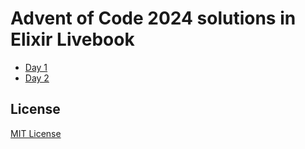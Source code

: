 # Advent of Code 2024 solutions in Elixir Livebook

- [Day 1](livebooks/day01.livemd)
- [Day 2](livebooks/day02.livemd)

## License

[MIT License](LICENSE)
